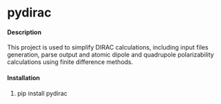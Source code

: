 # pydirac

#### Description
This project is used to simplify DIRAC calculations, including input files generation,
parse output and atomic dipole and quadrupole polarizability calculations using finite difference methods.

#### Installation

1. pip install pydirac
